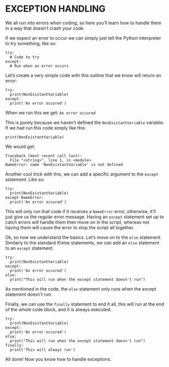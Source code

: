 EXCEPTION HANDLING
==================

We all run into errors when coding, so here you’ll learn how to handle them in a way that doesn’t crash your code.

If we expect an error to occur we can simply just tell the Python interpreter to try something, like so:

    try:
      # Code to try
    except:
      # Run when an error occurs

Let’s create a very simple code with this outline that we know will return an error:

    try:
      print(NonExistantVariable)
    except:
      print('An error occured')

When we run this we get: `An error occured`

This is purely because we haven’t defined the `NonExistantVariable` variable. If we had run this code simply like this:

    print(NonExistantVariable)

We would get:

    Traceback (most recent call last):
      File "<string>", line 1, in <module>
    NameError: name 'NonExistantVariable' is not defined

Another cool trick with this, we can add a specific argument to the `except` statement. Like so:

    try:
      print(NonExistantVariable)
    except NameError:
      print('An error occured')

This will only run that code if it receives a `NameError` error, otherwise, it’ll just give us the regular error message. Having an `except` statement set up to catch errors will handle them then move on in the script, whereas not having them will cause the error to stop the script all together.

Ok, so now we understand the basics. Let’s move on to the `else` statement. Similarly to the standard if/else statements, we can add an `else` statement to an `except` statement.

    try:
      print(NonExistantVariable)
    except:
      print('An error occured')
    else:
      print("This will run when the except statement doesn't run")

As mentioned in the code, the `else` statement only runs when the except statement doesn’t run.

Finally, we can use the `finally` statement to end it all, this will run at the end of the whole code block, and it is always executed.

    try:
      print(NonExistantVariable)
    except:
      print('An error occured')
    else:
      print("This will run when the except statement doesn't run")
    finally:
      print('This will always run')

All done! Now you know how to handle exceptions.
